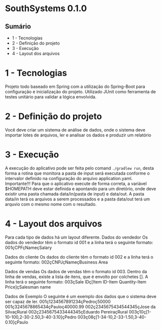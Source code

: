 # SouthSystems 0.1.0

## Sumário

<!-- TOC depthFrom:1 depthTo:2 orderedList:false withLinks:false anchorMode:gitlab.com -->
- 1 - Tecnologias
- 2 - Definição do projeto
- 3 - Execução
- 4 - Layout dos arquivos
<!-- /TOC -->

# 1 - Tecnologias
Projeto todo baseado em Spring com a utilização do Spring-Boot para configuração e inicialização do projeto.
Utilizado JUnit como ferramenta de testes unitário para validar a lógica envolvida.

# 2 - Definição do projeto
Você deve criar um sistema de análise de dados, onde o sistema deve importar lotes de arquivos, ler e analisar os dados e produzir um relatório

# 3 - Execução
A execução do aplicativo pode ser feita pelo comand `./gradlew run`, desta forma a rotina que monitora a pasta de input será executada conforme o intervalor definido na configuração do arquivo application.yaml.
Importante!!! Para que o aplicativo execute de forma correta, a variável $HOMEPATH deve estar definida e apontando para um diretório, onde deve existir uma pasta chamada data/in(pasta de input) e data/out. A pasta data/in terá os arquivos a serem processados e a pasta data/out terá um arquvio com o mesmo nome com o resultado.

# 4 - Layout dos arquivos
Para cada tipo de dados há um layout diferente.
Dados do vendedor
Os dados do vendedor têm o formato id 001 e a linha terá o seguinte formato: 001çCPFçNameçSalary

Dados do cliente
Os dados do cliente têm o formato id 002 e a linha terá o seguinte formato: 002çCNPJçNameçBusiness Area

Dados de vendas
Os dados de vendas têm o formato id 003. Dentro da linha de vendas, existe a lista de itens, que é envolto por colchetes []. A linha terá o seguinte formato: 003çSale IDç[Item ID-Item Quantity-Item Price]çSalesman name

Dados de Exemplo
O seguinte é um exemplo dos dados que o sistema deve ser capaz de ler.
001ç1234567891234çPedroç50000
001ç3245678865434çPauloç40000.99
002ç2345675434544345çJose da SilvaçRural
002ç2345675433444345çEduardo PereiraçRural
003ç10ç[1-10-100,2-30-2.50,3-40-3.10]çPedro
003ç08ç[1-34-10,2-33-1.50,3-40-0.10]çPaulo